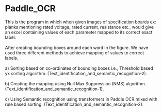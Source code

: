# Paddle_OCR
This is the program in which when given images of specification boards ex: planks mentioning rated voltage, rated current, resistance etc., would give an excel containing values of each parameter mapped to its correct exact label.  
<br>
After creating bounding boxes around each word in the figure. We have used three different methods to achieve mapping of values to correct labels.  
<br>
a) Sorting based on co-ordinates of bounding boxes i.e., Threshold based yx sorting algorithm. (Text_identification_and_semantic_recognition-2).  
<br>
b) Creating the mapping using Null Max Suppression (NMS) algorithm. (Text_identification_and_semantic_recognition-1).  
<br>
c) Using Semantic recognition using transformers in Paddle OCR mixed with rule based sorting. (Text_identification_and_semantic_recognition-2).  
